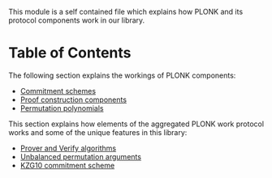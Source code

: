 This module is a self contained file which explains
how PLONK and its protocol components work in our library.

Table of Contents
=================

The following section explains the workings of PLONK components:
* [Commitment schemes](commitment_schemes/index.html)
* [Proof construction components](snark_construction/index.html)
* [Permutation polynomials](permutation_arguments/index.html)



This section explains how elements of the aggregated PLONK work protocol works
and some of the unique features in this library:

* [Prover and Verify algorithms](prove_verify/index.html)
* [Unbalanced permutation arguments](unbalanced_perm_args/index.html)
* [KZG10 commitment scheme](kzg10_docs/index.html)

